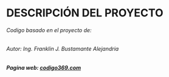 # **DESCRIPCIÓN DEL PROYECTO**
###### Codigo basado en el proyecto de:
###### Autor: Ing. Franklin J. Bustamante Alejandria
##### Pagina web: [codigo369.com](https://codigo369.com/ "codigo369.com")


